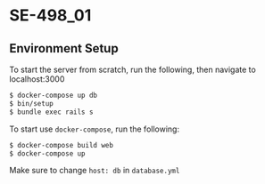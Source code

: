 # SE-498_01

## Environment Setup

To start the server from scratch, run the following, then navigate to localhost:3000

```bash
$ docker-compose up db
$ bin/setup
$ bundle exec rails s
```

To start use `docker-compose`, run the following:

```bash
$ docker-compose build web
$ docker-compose up
```

Make sure to change `host: db` in `database.yml`
